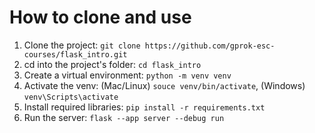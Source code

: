 # How to clone and use

1. Clone the project: ```git clone https://github.com/gprok-esc-courses/flask_intro.git```  
1. cd into the project's folder: ```cd flask_intro```  
1. Create a virtual environment: ```python -m venv venv```
1. Activate the venv: (Mac/Linux) ```souce venv/bin/activate```, (Windows) ```venv\Scripts\activate```  
1. Install required libraries: ```pip install -r requirements.txt```
1. Run the server: ```flask --app server --debug run``` 